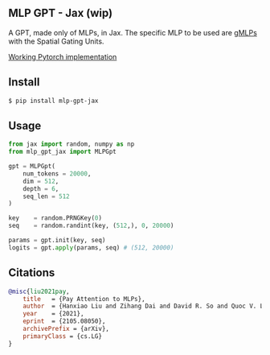 ## MLP GPT - Jax (wip)

A GPT, made only of MLPs, in Jax. The specific MLP to be used are <a href="https://arxiv.org/abs/2105.08050">gMLPs</a> with the Spatial Gating Units.

<a href="https://github.com/lucidrains/g-mlp-gpt">Working Pytorch implementation</a>

## Install

```bash
$ pip install mlp-gpt-jax
```

## Usage

```python
from jax import random, numpy as np
from mlp_gpt_jax import MLPGpt

gpt = MLPGpt(
    num_tokens = 20000,
    dim = 512,
    depth = 6,
    seq_len = 512
)

key    = random.PRNGKey(0)
seq    = random.randint(key, (512,), 0, 20000)

params = gpt.init(key, seq)
logits = gpt.apply(params, seq) # (512, 20000)
```

## Citations

```bibtex
@misc{liu2021pay,
    title   = {Pay Attention to MLPs}, 
    author  = {Hanxiao Liu and Zihang Dai and David R. So and Quoc V. Le},
    year    = {2021},
    eprint  = {2105.08050},
    archivePrefix = {arXiv},
    primaryClass = {cs.LG}
}
```
